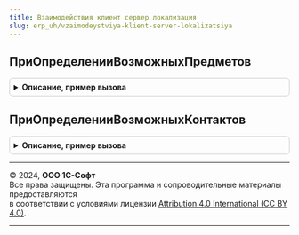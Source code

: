 ```yaml
---
title: Взаимодействия клиент сервер локализация
slug: erp_uh/vzaimodeystviya-klient-server-lokalizatsiya
---
```



## ПриОпределенииВозможныхПредметов
<details style="margin: 1em 0; padding: 0.5em; border: 1px solid #ccc; border-radius: 6px;">

<summary style="font-weight: bold; cursor: pointer;">Описание, пример вызова</summary>

```bsl

// Задает типы предметов взаимодействий, например: заказы, вакансии и т.п.
// Используется, если в конфигурации определен хотя бы один предмет взаимодействий.
//
// Параметры:
//  ТипыПредметов  - Массив - предметы взаимодействий (Строка),
//                            например, "ДокументСсылка.ЗаказПокупателя" и т.п.
//
Процедура ПриОпределенииВозможныхПредметов(ТипыПредметов) Экспорт
```

Пример вызова
```bsl
ВзаимодействияКлиентСерверЛокализация.ПриОпределенииВозможныхПредметов(ТипыПредметов) 
```
</details>

## ПриОпределенииВозможныхКонтактов
<details style="margin: 1em 0; padding: 0.5em; border: 1px solid #ccc; border-radius: 6px;">

<summary style="font-weight: bold; cursor: pointer;">Описание, пример вызова</summary>

```bsl

// Задает описания возможных типов контактов взаимодействий, например: партнеры, контактные лица и т.п.
// см. ВзаимодействияКлиентСерверПереопределяемый.ПриОпределенииВозможныхКонтактов
//
Процедура ПриОпределенииВозможныхКонтактов(ТипыКонтактов) Экспорт
```

Пример вызова
```bsl
ВзаимодействияКлиентСерверЛокализация.ПриОпределенииВозможныхКонтактов(ТипыКонтактов) 
```
</details>

---

© 2024, **ООО 1С-Софт**  
Все права защищены. Эта программа и сопроводительные материалы предоставляются  
в соответствии с условиями лицензии [Attribution 4.0 International (CC BY 4.0)](https://creativecommons.org/licenses/by/4.0/legalcode).

---

